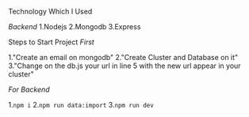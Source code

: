 Technology Which I Used

*Backend*
1.Nodejs
2.Mongodb
3.Express

Steps to Start Project
*First*

1."Create an email on mongodb"
2."Create Cluster and Database on it"
3."Change on the db.js your url in line 5 with the new url appear in your cluster"

*For Backend*

1.`npm i`
2.`npm run data:import`
3.`npm run dev`
